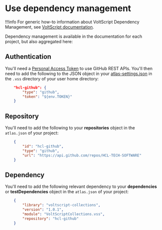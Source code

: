 # Use dependency management

!!!info
    For generic how-to information about VoltScript Dependency Management, see [VoltScript documentation](https://help.hcltechsw.com/docs/voltscript/early-access/howto/writing/archipelago.html).

Dependency management is available in the documentation for each project, but also aggregated here:

## Authentication

You'll need a [Personal Access Token](https://help.hcltechsw.com/docs/voltscript/early-access/howto/writing/archipelago.md#github-personal-access-token) to use GitHub REST APIs. You'll then need to add the following to the JSON object in your [atlas-settings.json](https://help.hcltechsw.com/docs/voltscript/early-access/howto/writing/archipelago.md#atlas-settingsjson) in the `.vss` directory of your user home directory:

```json
    "hcl-github": {
        "type": "github",
        "token": "${env.TOKEN}"
    }
```

## Repository

You'll need to add the following to your **repositories** object in the `atlas.json` of your project:

```json
    {
        "id": "hcl-github",
        "type": "github",
        "url": "https://api.github.com/repos/HCL-TECH-SOFTWARE"
    }
```

## Dependency

You'll need to add the following relevant dependency to your **dependencies** or **testDependencies** object in the `atlas.json` of your project:

```json
    {
        "library": "voltscript-collections",
        "version": "1.0.1",
        "module": "VoltScriptCollections.vss",
        "repository": "hcl-github"
    }
```